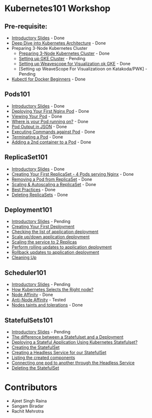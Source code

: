 # Kubernetes101 Workshop 

## Pre-requisite:

- [Introductory Slides](http://dockerlabs.collabnix.com/kubernetes/workshop/Kubernetes_Intro_slides-1/Kubernetes_Intro_slides-1.html) - Done
- [Deep Dive into Kubernetes Architecture](./Kubernetes_Architecture.md) - Done 
- Preparing 3-Node Kubernetes Cluster
  - [Preparing 3-Node Kubernetes Cluster](./kube101.md) - Done
  - [Setting up GKE Cluster]() - Pending
  - [Setting up Weavescope for Visualization ok GKE](https://github.com/collabnix/dockerlabs/blob/master/kubernetes/workshop/weave.md) - Done
  - [Setting up WeaveScope For Visualizatioon on Katakoda/PWK] - Pending
- [Kubectl for Docker Beginners](./kubectl-for-docker.md) - Done

## Pods101

 - [Introductory Slides](http://dockerlabs.collabnix.com/kubernetes/workshop/Pods101_slides/Pods101.html) - Done
 - [Deploying Your First Nginx Pod](./pods101/deploy-your-first-nginx-pod.md) - Done
 - [Viewing Your Pod](./pods101/deploy-your-first-nginx-pod.md#viewing-your-pods) - Done
 - [Where is your Pod running on?](./pods101/deploy-your-first-nginx-pod.md#which-node-is-this-pod-running-on) - Done
 - [Pod Output in JSON](./pods101/deploy-your-first-nginx-pod.md#output-in-json) - Done
 - [Executing Commands against Pod](./pods101/deploy-your-first-nginx-pod.md#executing-commands-against-pods) - Done
 - [Terminating a Pod](./pods101/deploy-your-first-nginx-pod.md#deleting-the-pod) - Done
 - [Adding a 2nd container to a Pod](./pods101/deploy-your-first-nginx-pod.md#ading-a-2nd-container-to-a-pod) - Done

 

## ReplicaSet101

 - [Introductory Slides](http://dockerlabs.collabnix.com/kubernetes/workshop/SlidesReplicaSet101/ReplicaSet101.html) - Done
 - [Creating Your First ReplicaSet - 4 Pods serving Nginx](https://github.com/collabnix/dockerlabs/blob/master/kubernetes/workshop/replicaset101/README.md#creating-your-first-replicaset) - Done
 - [Removing a Pod from ReplicaSet](https://github.com/collabnix/dockerlabs/blob/master/kubernetes/workshop/replicaset101/README.md#removing-a-pod-from-a-replicaset) - Done
 - [Scaling & Autoscaling a ReplicaSet](https://github.com/collabnix/dockerlabs/blob/master/kubernetes/workshop/replicaset101/README.md#scaling-and-autoscaling-replicasets) - Done
 - [Best Practices](https://github.com/collabnix/dockerlabs/blob/master/kubernetes/workshop/replicaset101/README.md#best-practices) - Done
 - [Deleting ReplicaSets](https://github.com/collabnix/dockerlabs/blob/master/kubernetes/workshop/replicaset101/README.md#deleting-replicaset) - Done
 
## Deployment101
 
 - [Introductory Slides]() - Pending
 - [Creating Your First Deployment](https://github.com/collabnix/dockerlabs/blob/master/kubernetes/workshop/Deployment101/readme.md#creating-your-first-deployment)
 - [Checking the list of application deployment](https://github.com/collabnix/dockerlabs/blob/master/kubernetes/workshop/Deployment101/readme.md#checking-the-list-of-application-deployment)
 - [Scale up/down application deployment](https://github.com/collabnix/dockerlabs/blob/master/kubernetes/workshop/Deployment101/readme.md#step-2-scale-updown-application-deployment)
 - [Scaling the service to 2 Replicas](https://github.com/collabnix/dockerlabs/blob/master/kubernetes/workshop/Deployment101/readme.md#scaling-the-service-to-2-replicas)
 - [Perform rolling updates to application deployment](https://github.com/collabnix/dockerlabs/blob/master/kubernetes/workshop/Deployment101/readme.md#step-3-perform-rolling-updates-to-application-deployment) 
 - [Rollback updates to application deployment](https://github.com/collabnix/dockerlabs/blob/master/kubernetes/workshop/Deployment101/readme.md#step-4-rollback-updates-to-application-deployment)
- [Cleaning Up](https://github.com/collabnix/dockerlabs/blob/master/kubernetes/workshop/Deployment101/readme.md#step-5-cleanup)


## Scheduler101

 - [Introductory Slides]() - Pending
 - [How Kubernetes Selects the Right node?](https://github.com/collabnix/dockerlabs/blob/master/kubernetes/workshop/Scheduler101/readme.md)
 - [Node Affinity](https://github.com/collabnix/dockerlabs/blob/master/kubernetes/workshop/Scheduler101/node_affinity.md) - Done
 - [Anti-Node Affinity](https://github.com/collabnix/dockerlabs/blob/master/kubernetes/workshop/Scheduler101/Anti-Node-Affinity.md) - Tested
 - [Nodes taints and tolerations](https://github.com/collabnix/dockerlabs/blob/master/kubernetes/workshop/Scheduler101/Nodes_taints_and%20_tolerations.md) - Done
 
## StatefulSets101
 
 - [Introductory Slides]() - Pending
 - [The difference between a Statefulset and a Deployment](https://github.com/collabnix/dockerlabs/blob/master/kubernetes/workshop/StatefulSets101/readme.md#what-is-statefulset-and-how-is-it-different-from-deployment)
 - [Deploying a Stateful Application Using Kubernetes Statefulset?](https://github.com/collabnix/dockerlabs/blob/master/kubernetes/workshop/StatefulSets101/readme.md#deploying-a-stateful-application-using-kubernetes-statefulset)
 - [Creating the StatefulSet](https://github.com/collabnix/dockerlabs/blob/master/kubernetes/workshop/StatefulSets101/readme.md#creating-the-statefulset)
 - [Creating a Headless Service for our StatefulSet](https://github.com/collabnix/dockerlabs/blob/master/kubernetes/workshop/StatefulSets101/readme.md#creating-a-headless-service-for-our-statefulset)
 - [Listing the created components](https://github.com/collabnix/dockerlabs/blob/master/kubernetes/workshop/StatefulSets101/readme.md#listing-the-created-components)
 - [Connecting one pod to another through the Headless Service](https://github.com/collabnix/dockerlabs/blob/master/kubernetes/workshop/StatefulSets101/readme.md#connecting-one-pod-to-another-through-the-headless-service)
 - [Deleting the StatefulSet](https://github.com/collabnix/dockerlabs/blob/master/kubernetes/workshop/StatefulSets101/readme.md#deleting-the-statefulset)

# Contributors

- Ajeet Singh Raina
- Sangam Biradar
- Rachit Mehrotra
